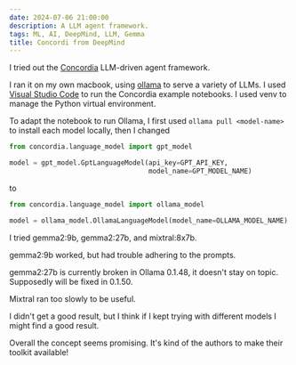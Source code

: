 ```yaml
---
date: 2024-07-06 21:00:00
description: A LLM agent framework.
tags: ML, AI, DeepMind, LLM, Gemma
title: Concordi from DeepMind
---
```


I tried out the [Concordia](https://github.com/google-deepmind/concordia) LLM-driven agent framework.

I ran it on my own macbook, using [ollama](https://ollama.com/) to serve a variety of LLMs. I used [Visual Studio Code](https://code.visualstudio.com/) to run the Concordia example notebooks. I used venv to manage the Python virtual environment.

To adapt the notebook to run Ollama, I first used `ollama pull <model-name>` to install each model locally, then I changed

```python
from concordia.language_model import gpt_model

model = gpt_model.GptLanguageModel(api_key=GPT_API_KEY,
                                   model_name=GPT_MODEL_NAME)
```

to

```python
from concordia.language_model import ollama_model

model = ollama_model.OllamaLanguageModel(model_name=OLLAMA_MODEL_NAME)
```

I tried gemma2:9b, gemma2:27b, and mixtral:8x7b.

gemma2:9b worked, but had trouble adhering to the prompts.

gemma2:27b is currently broken in Ollama 0.1.48, it doesn't stay on topic. Supposedly will be fixed in 0.1.50.

Mixtral ran too slowly to be useful.

I didn't get a good result, but I think if I kept trying with different models I might find a good result.

Overall the concept seems promising. It's kind of the authors to make their toolkit available!
